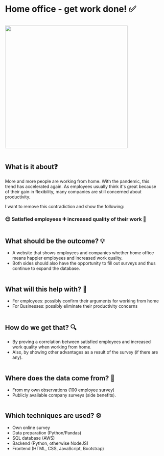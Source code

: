 # Home office - get work done! ✅

<br><img src="https://media.giphy.com/media/jbw127VLZdYtz61yjS/giphy.gif" width="400"><br><br>

## What is it about❓

More and more people are working from home.
With the pandemic, this trend has accelerated again.
As employees usually think it's great because of their gain in flexibility, many companies are still concerned about productivity.

I want to remove this contradiction and show the following:

### 😊 Satisfied employees ➕ increased quality of their work 🫡<br><br>

## What should be the outcome? 💡

* A website that shows employees and companies whether home office means happier employees and increased work quality.
* Both sides should also have the opportunity to fill out surveys and thus continue to expand the database.<br><br>

## What will this help with? 🎯

* For employees: possibly confirm their arguments for working from home
* For Businesses: possibly eliminate their productivity concerns<br><br>

## How do we get that? 🔍

* By proving a correlation between satisfied employees and increased work quality when working from home.
* Also, by showing other advantages as a result of the survey (if there are any).<br><br>

## Where does the data come from? 💾

* From my own observations (100 employee survey)
* Publicly available company surveys (side benefits).<br><br>

## Which techniques are used? ⚙️

* Own online survey
* Data preparation (Python/Pandas)
* SQL database (AWS)
* Backend (Python, otherwise NodeJS)
* Frontend (HTML, CSS, JavaScript, Bootstrap)
